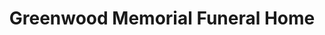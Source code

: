 ---
title: "Greenwood Memorial Funeral Home"
url: /renton/greenwood-memorial-funeral-home/
shop: Bestattungen
---